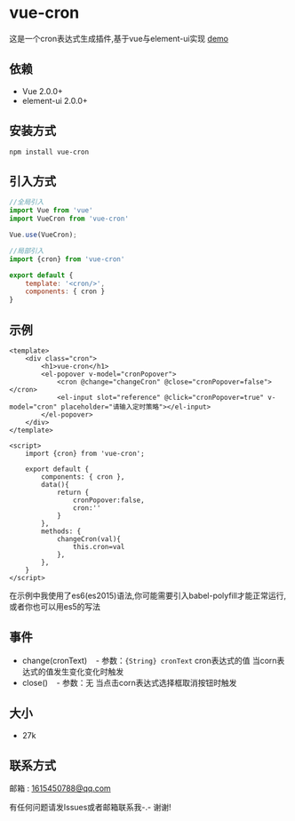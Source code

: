 # vue-cron
这是一个cron表达式生成插件,基于vue与element-ui实现
[demo](https://1615450788.github.io/vue-cron/dist/index)


## 依赖
- Vue 2.0.0+
- element-ui 2.0.0+

## 安装方式
```
npm install vue-cron
```

## 引入方式
```javascript
//全局引入
import Vue from 'vue'
import VueCron from 'vue-cron'

Vue.use(VueCron);

//局部引入
import {cron} from 'vue-cron'

export default {
    template: '<cron/>',
    components: { cron }
}
```

## 示例
```vue
<template>
    <div class="cron">
        <h1>vue-cron</h1>
        <el-popover v-model="cronPopover">
            <cron @change="changeCron" @close="cronPopover=false"></cron>
            <el-input slot="reference" @click="cronPopover=true" v-model="cron" placeholder="请输入定时策略"></el-input>
        </el-popover>
    </div>
</template>

<script>
    import {cron} from 'vue-cron';

    export default {
        components: { cron },
        data(){
            return {
                cronPopover:false,
                cron:''
            }
        },
        methods: {
            changeCron(val){
                this.cron=val
            },
        },
    }
</script>
```

在示例中我使用了es6(es2015)语法,你可能需要引入babel-polyfill才能正常运行,或者你也可以用es5的写法

## 事件
- change(cronText)
    - 参数：`{String} cronText` cron表达式的值
当corn表达式的值发生变化变化时触发
- close()
    - 参数：无
当点击corn表达式选择框取消按钮时触发

## 大小
- 27k

## 联系方式

邮箱 : 1615450788@qq.com

有任何问题请发Issues或者邮箱联系我-.-  谢谢!
